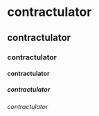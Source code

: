 # contractulator
## contractulator
### contractulator
#### contractulator
##### contractulator
###### contractulator


